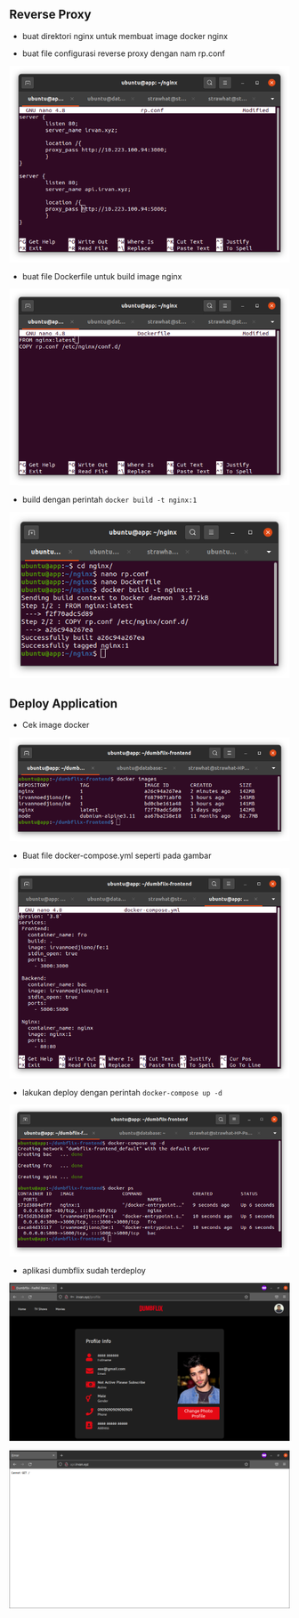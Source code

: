 ## Reverse Proxy

- buat direktori nginx untuk membuat image docker nginx

- buat file configurasi reverse proxy dengan nam rp.conf

<p align="center"><img src="../week-3/assets/Deploy-Application/1.png"></p>

- buat file Dockerfile untuk build image nginx

<p align="center"><img src="../week-3/assets/Deploy-Application/2.png"></p>

- build dengan perintah `docker build -t nginx:1`

<p align="center"><img src="../week-3/assets/Deploy-Application/3.png"></p>

## Deploy Application

- Cek image docker

<p align="center"><img src="../week-3/assets/Deploy-Application/4.png"></p>

- Buat file docker-compose.yml seperti pada gambar

<p align="center"><img src="../week-3/assets/Deploy-Application/5.png"></p>

- lakukan deploy dengan perintah `docker-compose up -d`

<p align="center"><img src="../week-3/assets/Deploy-Application/6.png"></p>

- aplikasi dumbflix sudah terdeploy

<p align="center"><img src="../week-3/assets/Deploy-Application/7.png"></p>

<p align="center"><img src="../week-3/assets/Deploy-Application/8.png"></p>
